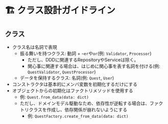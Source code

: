 # 🏗️ クラス設計ガイドライン

## クラス
- クラス名は名詞で表現
  - 振る舞いを持つクラス: 動詞 + `~er`や`or`(例: `Validator`, `Processor`)
    - ただし、DDDに関連するRepositoryやServiceは除く。
    - 関心事に関連する場合は、はじめに関心事を表す名詞を付ける(例: `QuestValidator`, `QuestProcessor`)
  - データを保持するクラス: 名詞(例: `Quest`, `User`)
- コンストラクタは基本的にメンバ変数を初期化するだけにする
- オブジェクトからの初期化はファクトリメソッドを使用する
	- 例: `Quest.from_data(data: dict)`
	- ただし、ドメインモデル駆動なため、依存性が逆転する場合は、ファクトリクラスを作成し、依存関係が崩れないようにする
		- 例: `QuestFactory.create_from_data(data: dict)`